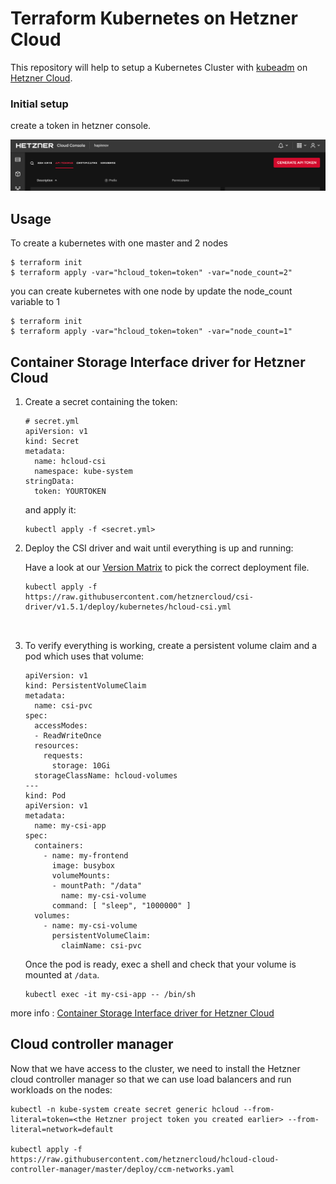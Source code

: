 # Terraform Kubernetes on Hetzner Cloud

This repository will help to setup a Kubernetes Cluster with [kubeadm](https://kubernetes.io/docs/setup/independent/create-cluster-kubeadm/) on [Hetzner Cloud](https://www.hetzner.com/cloud?country=us).

### Initial setup

create a token in hetzner console.

![Hetzner Cloud](docs/token.png)


## Usage

To create a kubernetes with one master and 2 nodes

```
$ terraform init
$ terraform apply -var="hcloud_token=token" -var="node_count=2"
```

you can create kubernetes with one node by update the node_count variable to 1

```
$ terraform init
$ terraform apply -var="hcloud_token=token" -var="node_count=1"
```


## Container Storage Interface driver for Hetzner Cloud


1. Create a secret containing the token:

   ```
   # secret.yml
   apiVersion: v1
   kind: Secret
   metadata:
     name: hcloud-csi
     namespace: kube-system
   stringData:
     token: YOURTOKEN
   ```

   and apply it:
   ```
   kubectl apply -f <secret.yml>
   ```
   

2. Deploy the CSI driver and wait until everything is up and running:

   Have a look at our [Version Matrix](README.md#versioning-policy) to pick the correct deployment file.
   ```
   kubectl apply -f https://raw.githubusercontent.com/hetznercloud/csi-driver/v1.5.1/deploy/kubernetes/hcloud-csi.yml



3. To verify everything is working, create a persistent volume claim and a pod
   which uses that volume:

   ```
   apiVersion: v1
   kind: PersistentVolumeClaim
   metadata:
     name: csi-pvc
   spec:
     accessModes:
     - ReadWriteOnce
     resources:
       requests:
         storage: 10Gi
     storageClassName: hcloud-volumes
   ---
   kind: Pod
   apiVersion: v1
   metadata:
     name: my-csi-app
   spec:
     containers:
       - name: my-frontend
         image: busybox
         volumeMounts:
         - mountPath: "/data"
           name: my-csi-volume
         command: [ "sleep", "1000000" ]
     volumes:
       - name: my-csi-volume
         persistentVolumeClaim:
           claimName: csi-pvc
   ```

   Once the pod is ready, exec a shell and check that your volume is mounted at `/data`.

   ```
   kubectl exec -it my-csi-app -- /bin/sh
   ```
   
more info : [Container Storage Interface driver for Hetzner Cloud](https://github.com/hetznercloud/csi-driver)


## Cloud controller manager 

Now that we have access to the cluster, we need to install the Hetzner cloud controller manager so that we can use load balancers and run workloads on the nodes:

```
kubectl -n kube-system create secret generic hcloud --from-literal=token=<the Hetzner project token you created earlier> --from-literal=network=default

kubectl apply -f  https://raw.githubusercontent.com/hetznercloud/hcloud-cloud-controller-manager/master/deploy/ccm-networks.yaml
```
